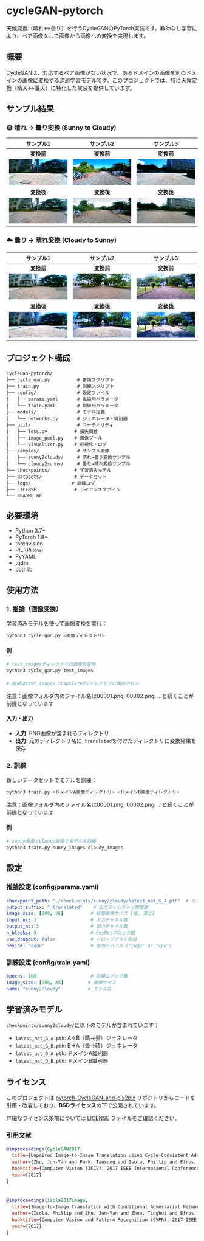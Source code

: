 # cycleGAN-pytorch

天候変換（晴れ⇔曇り）を行うCycleGANのPyTorch実装です。教師なし学習により、ペア画像なしで画像から画像への変換を実現します。

## 概要

CycleGANは、対応するペア画像がない状況で、あるドメインの画像を別のドメインの画像に変換する深層学習モデルです。このプロジェクトでは、特に天候変換（晴天↔曇天）に特化した実装を提供しています。

## サンプル結果

### 🌞 晴れ → 曇り変換 (Sunny to Cloudy)

| サンプル1 | サンプル2 | サンプル3 |
|:---:|:---:|:---:|
| **変換前** | **変換前** | **変換前** |
| ![Sunny1](samples/sunny2cloudy/sunny_01.png) | ![Sunny2](samples/sunny2cloudy/sunny_02.png) | ![Sunny3](samples/sunny2cloudy/sunny_03.png) |
| **変換後** | **変換後** | **変換後** |
| ![Cloudy1](samples/sunny2cloudy/cloudy_01.png) | ![Cloudy2](samples/sunny2cloudy/cloudy_02.png) | ![Cloudy3](samples/sunny2cloudy/cloudy_03.png) |

### ☁️ 曇り → 晴れ変換 (Cloudy to Sunny)

| サンプル1 | サンプル2 | サンプル3 |
|:---:|:---:|:---:|
| **変換前** | **変換前** | **変換前** |
| ![Cloudy1](samples/cloudy2sunny/cloudy_01.png) | ![Cloudy2](samples/cloudy2sunny/cloudy_02.png) | ![Cloudy3](samples/cloudy2sunny/cloudy_03.png) |
| **変換後** | **変換後** | **変換後** |
| ![Sunny1](samples/cloudy2sunny/sunny_01.png) | ![Sunny2](samples/cloudy2sunny/sunny_02.png) | ![Sunny3](samples/cloudy2sunny/sunny_03.png) |


## プロジェクト構成

```
cycleGan-pytorch/
├── cycle_gan.py          # 推論スクリプト
├── train.py              # 訓練スクリプト
├── config/               # 設定ファイル
│   ├── params.yaml       # 推論用パラメータ
│   └── train.yaml        # 訓練用パラメータ
├── models/               # モデル定義
│   └── networks.py       # ジェネレータ・識別器
├── util/                 # ユーティリティ
│   ├── loss.py          # 損失関数
│   ├── image_pool.py    # 画像プール
│   └── visualizer.py    # 可視化・ログ
├── samples/              # サンプル画像
│   ├── sunny2cloudy/     # 晴れ→曇り変換サンプル
│   └── cloudy2sunny/     # 曇り→晴れ変換サンプル
├── checkpoints/         # 学習済みモデル
├── datasets/            # データセット
├── logs/               # 訓練ログ
├── LICENSE              # ライセンスファイル
└── README.md
```

## 必要環境

- Python 3.7+
- PyTorch 1.8+
- torchvision
- PIL (Pillow)
- PyYAML
- tqdm
- pathlib


## 使用方法

### 1. 推論（画像変換）

学習済みモデルを使って画像変換を実行：

```bash
python3 cycle_gan.py <画像ディレクトリ>
```

#### 例
```bash
# test_imagesディレクトリの画像を変換
python3 cycle_gan.py test_images

# 結果はtest_images_translatedディレクトリに保存される
```
注意：画像フォルダ内のファイル名は00001.png, 00002.png, ...と続くことが前提となっています

#### 入力・出力
- **入力**: PNG画像が含まれるディレクトリ
- **出力**: 元のディレクトリ名に`_translated`を付けたディレクトリに変換結果を保存

### 2. 訓練

新しいデータセットでモデルを訓練：

```bash
python3 train.py <ドメインA画像ディレクトリ> <ドメインB画像ディレクトリ>
```

注意：画像フォルダ内のファイル名は00001.png, 00002.png, ...と続くことが前提となっています
#### 例
```bash
# sunny画像とcloudy画像でモデルを訓練
python3 train.py sunny_images cloudy_images
```

## 設定

### 推論設定 (config/params.yaml)

```yaml
checkpoint_path: "./checkpoints/sunny2cloudy/latest_net_G_A.pth"  # モデルパス
output_suffix: "_translated"    # 出力ディレクトリ接尾辞
image_size: [200, 88]          # 処理画像サイズ [幅, 高さ]
input_nc: 3                    # 入力チャネル数
output_nc: 3                   # 出力チャネル数
n_blocks: 9                    # ResNetブロック数
use_dropout: false             # ドロップアウト使用
device: "cuda"                 # 使用デバイス ("cuda" or "cpu")
```

### 訓練設定 (config/train.yaml)

```yaml
epochs: 100                    # 訓練エポック数
image_size: [200, 88]         # 画像サイズ
name: "sunny2cloudy"          # モデル名
```

## 学習済みモデル

`checkpoints/sunny2cloudy/`に以下のモデルが含まれています：
- `latest_net_G_A.pth`: A→B（晴→曇）ジェネレータ
- `latest_net_G_B.pth`: B→A（曇→晴）ジェネレータ  
- `latest_net_D_A.pth`: ドメインA識別器
- `latest_net_D_B.pth`: ドメインB識別器

## ライセンス

このプロジェクトは [pytorch-CycleGAN-and-pix2pix](https://github.com/junyanz/pytorch-CycleGAN-and-pix2pix) リポジトリからコードを引用・改変しており、**BSDライセンス**の下で公開されています。

詳細なライセンス条項については [LICENSE](LICENSE) ファイルをご確認ください。

### 引用文献
```bibtex
@inproceedings{CycleGAN2017,
  title={Unpaired Image-to-Image Translation using Cycle-Consistent Adversarial Networks},
  author={Zhu, Jun-Yan and Park, Taesung and Isola, Phillip and Efros, Alexei A},
  booktitle={Computer Vision (ICCV), 2017 IEEE International Conference on},
  year={2017}
}


@inproceedings{isola2017image,
  title={Image-to-Image Translation with Conditional Adversarial Networks},
  author={Isola, Phillip and Zhu, Jun-Yan and Zhou, Tinghui and Efros, Alexei A},
  booktitle={Computer Vision and Pattern Recognition (CVPR), 2017 IEEE Conference on},
  year={2017}
}
